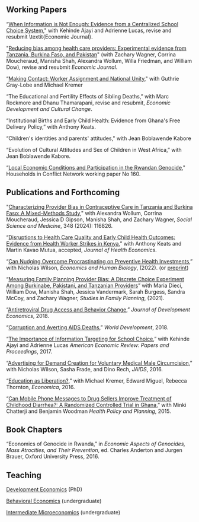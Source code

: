## Working Papers

“[When Information is Not Enough: Evidence from a Centralized School Choice System](https://www.nber.org/papers/w27887)," with Kehinde Ajayi and Adrienne Lucas, revise and resubmit \textit{Economic Journal}.

"[Reducing bias among health care providers: Experimental evidence from Tanzania, Burkina Faso, and Pakistan](https://www.nber.org/papers/w31269)" (with Zachary Wagner, Corrina Moucheraud, Manisha Shah, Alexandra Wollum, Willa Friedman, and William Dow), revise and resubmit *Economic Journal*.

“[Making Contact: Worker Assignment and National Unity](https://www.worldbank.org/en/programs/sief-trust-fund/brief/kenya-building-state-capacity-and-national-unity-with-market-design-the-problem-of-volunteer-assignment-in-kenya)," with Guthrie Gray-Lobe and Michael Kremer

“The Educational and Fertility Effects of Sibling Deaths,” with Marc Rockmore and Dhanu Thamarapani, revise and resubmit, *Economic Development and Cultural Change*.

“Institutional Births and Early Child Health: Evidence from Ghana's Free Delivery Policy,” with Anthony Keats.

“Children's identities and parents' attitudes," with Jean Boblawende Kabore 

“Evolution of Cultural Attitudes and Sex of Children in West Africa,” with Jean Boblawende Kabore.

“[Local Economic Conditions and Participation in the Rwandan Genocide](https://hicn.org/wp-content/uploads/sites/10/2012/06/HiCN-WP-160.pdf)," Households in Conflict Network working paper No 160.


## Publications and Forthcoming
"[Characterizing Provider Bias in Contraceptive Care in Tanzania and Burkina Faso: A Mixed-Methods Study](https://pubmed.ncbi.nlm.nih.gov/38581812/)," with Alexandra Wollum, Corrina Moucheraud, Jessica D Gipson, Manisha Shah, and Zachary Wagner, *Social Science and Medicine*, 348 (2024): 116826.

“[Disruptions to Health Care Quality and Early Child Health Outcomes: Evidence from Health Worker Strikes in Kenya](/files/strikes.pdf),” with Anthony Keats and Martin Kavao Mutua, accepted, *Journal of Health Economics*.

“[Can Nudging Overcome Procrastinating on Preventive Health Investments](https://www.sciencedirect.com/science/article/pii/S1570677X21000642?utm_content=buffercacf1),” with Nicholas Wilson, *Economics and Human Biology*, (2022). (or [preprint](/files/advertisingvmmc_preprint.pdf))

“[Measuring Family Planning Provider Bias: A Discrete Choice Experiment Among Burkinabe, Pakistani, and Tanzanian Providers](https://pubmed.ncbi.nlm.nih.gov/34472623/)” with Maria Dieci, William Dow, Manisha Shah, Jessica Vandermark, Sarah Burgess, Sandra McCoy, and Zachary Wagner, *Studies in Family Planning*, (2021). 

“[Antiretroviral Drug Access and Behavior Change](/files/arv.pdf),” *Journal of Development Economics*, 2018.

“[Corruption and Averting AIDS Deaths](/files/corrup.pdf),” *World Development*, 2018.

“[The Importance of Information Targeting for School Choice](/files/guiideparents.pdf),” with Kehinde Ajayi and Adrienne Lucas *American Economic Review: Papers and Proceedings*, 2017.

“[Advertising for Demand Creation for Voluntary Medical Male Circumcision](/files/jaids.pdf),” with Nicholas Wilson, Sasha Frade, and Dino Rech, *JAIDS*, 2016.

“[Education as Liberation?](/files/edaslib.pdf),” with Michael Kremer, Edward Miguel, Rebecca Thornton, *Economica*, 2016.

“[Can Mobile Phone Messages to Drug Sellers Improve Treatment of Childhood Diarrhea?: A Randomized Controlled Trial in Ghana](/files/smsghana.pdf),” with Minki Chatterji and Benjamin Woodman *Health Policy and Planning*, 2015.

## Book Chapters

“Economics of Genocide in Rwanda,” in *Economic Aspects of Genocides, Mass Atrocities, and Their Prevention*, ed. Charles Anderton and Jurgen Brauer, Oxford University Press, 2016.


<!--
[![Analytics](https://ga-beacon.appspot.com/UA-78646709-2/starter-academic/readme?pixel)](https://github.com/igrigorik/ga-beacon)
-->


## Teaching

[Development Economics](/files/syllabus_development.pdf) (PhD)

[Behavioral Economics](/files/syllabus_behavioral.pdf) (undergraduate)

[Intermediate Microeconomics](/files/syllabus_intermediate_micro.pdf) (undergraduate)
